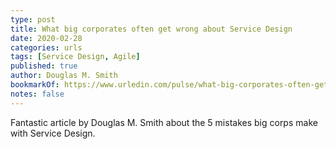 ```yaml
---
type: post
title: What big corporates often get wrong about Service Design
date: 2020-02-28
categories: urls
tags: [Service Design, Agile]
published: true
author: Douglas M. Smith
bookmarkOf: https://www.urledin.com/pulse/what-big-corporates-often-get-wrong-service-design-douglas-m-smith/
notes: false
---
```


Fantastic article by Douglas M. Smith about the 5 mistakes big corps make with Service Design.